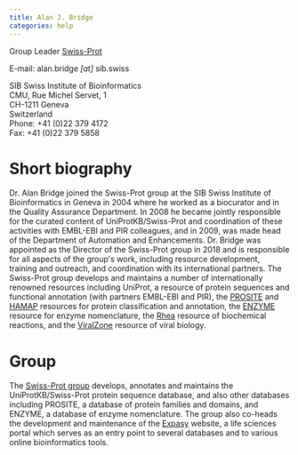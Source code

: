 ```yaml
---
title: Alan J. Bridge
categories: help
---
```


Group Leader [Swiss-Prot](https://www.sib.swiss/alan-bridge-group)

E-mail: <span>alan.bridge</span><span>&nbsp;*[at]*&nbsp;</span><span>sib.swiss</span>

SIB Swiss Institute of Bioinformatics  
CMU, Rue Michel Servet, 1  
CH-1211 Geneva  
Switzerland  
Phone: +41 (0)22 379 4172  
Fax: +41 (0)22 379 5858

# Short biography

Dr. Alan Bridge joined the Swiss-Prot group at the SIB Swiss Institute of Bioinformatics in Geneva in 2004 where he worked as a biocurator and in the Quality Assurance Department. In 2008 he became jointly responsible for the curated content of UniProtKB/Swiss-Prot and coordination of these activities with EMBL-EBI and PIR colleagues, and in 2009, was made head of the Department of Automation and Enhancements. Dr. Bridge was appointed as the Director of the Swiss-Prot group in 2018 and is responsible for all aspects of the group's work, including resource development, training and outreach, and coordination with its international partners. The Swiss-Prot group develops and maintains a number of internationally renowned resources including UniProt, a resource of protein sequences and functional annotation (with partners EMBL-EBI and PIR), the [PROSITE](https://prosite.expasy.org/) and [HAMAP](https://hamap.expasy.org/) resources for protein classification and annotation, the [ENZYME](https://enzyme.expasy.org/) resource for enzyme nomenclature, the [Rhea](https://www.rhea-db.org/) resource of biochemical reactions, and the [ViralZone](https://viralzone.expasy.org/) resource of viral biology.

# Group

The [Swiss-Prot group](https://www.sib.swiss/alan-bridge-group) develops, annotates and maintains the UniProtKB/Swiss-Prot protein sequence database, and also other databases including PROSITE, a database of protein families and domains, and ENZYME, a database of enzyme nomenclature. The group also co-heads the development and maintenance of the [Expasy](https://www.expasy.org/) website, a life sciences portal which serves as an entry point to several databases and to various online bioinformatics tools.
